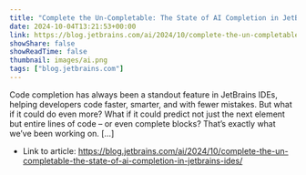 ```yaml
---
title: "Complete the Un-Completable: The State of AI Completion in JetBrains IDEs"
date: 2024-10-04T13:21:53+00:00
link: https://blog.jetbrains.com/ai/2024/10/complete-the-un-completable-the-state-of-ai-completion-in-jetbrains-ides/
showShare: false
showReadTime: false
thumbnail: images/ai.png
tags: ["blog.jetbrains.com"]
---
```

Code completion has always been a standout feature in JetBrains IDEs, helping developers code faster, smarter, and with fewer mistakes. But what if it could do even more? What if it could predict not just the next element but entire lines of code – or even complete blocks? That’s exactly what we’ve been working on. […]

- Link to article: https://blog.jetbrains.com/ai/2024/10/complete-the-un-completable-the-state-of-ai-completion-in-jetbrains-ides/